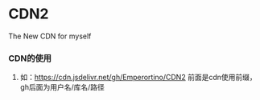 # CDN2
The New CDN for myself

### CDN的使用
1. 如：https://cdn.jsdelivr.net/gh/Emperortino/CDN2
前面是cdn使用前缀，gh后面为用户名/库名/路径
